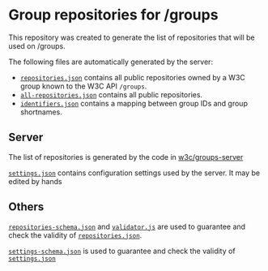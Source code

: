 # Group repositories for /groups

This repository was created to generate the list of repositories that will be used on /groups.

The following files are automatically generated by the server:

* [`repositories.json`](https://github.com/w3c/groups/blob/main/repositories.json) contains all public repositories owned by a W3C group known to the W3C API `/groups`.
* [`all-repositories.json`](https://github.com/w3c/groups/blob/main/all-repositories.json) contains all public repositories.
* [`identifiers.json`](https://github.com/w3c/groups/blob/main/identifers.json) contains a mapping
between group IDs and group shortnames.

## Server

The list of repositories is generated by the code in [w3c/groups-server](https://github.com/w3c/groups-server/)

[`settings.json`](https://github.com/w3c/groups/blob/main/settings.json) contains configuration settings used by the server. It may be edited by hands

## Others

[`repositories-schema.json`](https://github.com/w3c/groups/blob/main/repositories-schema.json) and [`validator.js`](https://github.com/w3c/groups/blob/main/validator.js) are used to guarantee and check the validity of [`repositories.json`](https://github.com/w3c/groups/blob/main/repositories.json).

[`settings-schema.json`](https://github.com/w3c/groups/blob/main/settings-schema.json) is used to guarantee and check the validity of [`settings.json`](https://github.com/w3c/groups/blob/main/settings.json)
